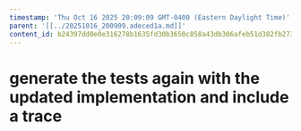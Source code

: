 ```yaml
---
timestamp: 'Thu Oct 16 2025 20:09:09 GMT-0400 (Eastern Daylight Time)'
parent: '[[../20251016_200909.adeced1a.md]]'
content_id: b24397dd0e0e316278b1635fd30b3650c858a43db306afeb51d382fb2733fe2e
---
```


# generate the tests again with the updated implementation and include a trace
